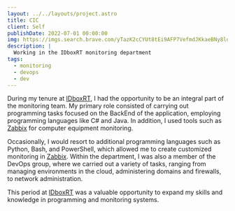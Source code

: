 ```yaml
---
layout: ../../layouts/project.astro
title: CIC
client: Self
publishDate: 2022-07-01 00:00:00
img: https://imgs.search.brave.com/yTazK2cCYUt8tEi9AFP7VefmdJKkaeBNy8lqO5qltIk/rs:fit:800:428:1/g:ce/aHR0cHM6Ly9zdGF0/aWMuZXNtYXJ0Y2l0/eS5lcy9tZWRpYS8y/MDE5LzAxL2VkaWZp/Y2lvLXNhbnRhbmRl/ci1jaWMtY29uc3Vs/dGluZy1pbmZvcm1h/dGljby1lbnRyZXZp/c3RhLXJ1dGgtZy1v/YnJlZ29uLnBuZw
description: |
  Working in the IDboxRT monitoring department
tags:
  - monitoring
  - devops
  - dev
---
```


During my tenure at [IDboxRT](https://idboxrt.com/es/), I had the opportunity to be an integral part of the monitoring team. My primary role consisted of carrying out programming tasks focused on the BackEnd of the application, employing programming languages like C# and Java. In addition, I used tools such as [Zabbix](https://www.zabbix.com/) for computer equipment monitoring.

Occasionally, I would resort to additional programming languages such as Python, Bash, and PowerShell, which allowed me to create customized monitoring in [Zabbix](https://www.zabbix.com/). Within the department, I was also a member of the DevOps group, where we carried out a variety of tasks, ranging from managing environments in the cloud, administering domains and firewalls, to network administration.

This period at [IDboxRT](https://idboxrt.com/es/) was a valuable opportunity to expand my skills and knowledge in programming and monitoring systems.
